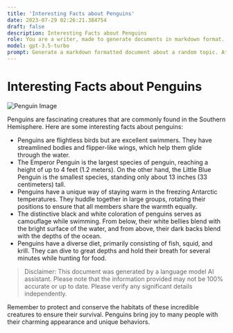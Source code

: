 ```yaml
---
title: 'Interesting Facts about Penguins'
date: 2023-07-29 02:26:21.384754
draft: false
description: Interesting Facts about Penguins
role: You are a writer, made to generate documents in markdown format. It is very important that all of the documents you generate are in valid markdown format.
model: gpt-3.5-turbo
prompt: Generate a markdown formatted document about a random topic. At the bottom, include a disclaimer explaining that the document was generated by you. The first line of the document should be the title. Make sure that the entire document is in proper markdown format, using a mix of various tags to make the document visually appealing.
---
```


# Interesting Facts about Penguins

![Penguin Image](https://example.com/penguin.jpg)

Penguins are fascinating creatures that are commonly found in the Southern Hemisphere. Here are some interesting facts about penguins:

- Penguins are flightless birds but are excellent swimmers. They have streamlined bodies and flipper-like wings, which help them glide through the water.
- The Emperor Penguin is the largest species of penguin, reaching a height of up to 4 feet (1.2 meters). On the other hand, the Little Blue Penguin is the smallest species, standing only about 13 inches (33 centimeters) tall.
- Penguins have a unique way of staying warm in the freezing Antarctic temperatures. They huddle together in large groups, rotating their positions to ensure that all members share the warmth equally.
- The distinctive black and white coloration of penguins serves as camouflage while swimming. From below, their white bellies blend with the bright surface of the water, and from above, their dark backs blend with the depths of the ocean.
- Penguins have a diverse diet, primarily consisting of fish, squid, and krill. They can dive to great depths and hold their breath for several minutes while hunting for food.

> Disclaimer: This document was generated by a language model AI assistant. Please note that the information provided may not be 100% accurate or up to date. Please verify any significant details independently.

Remember to protect and conserve the habitats of these incredible creatures to ensure their survival. Penguins bring joy to many people with their charming appearance and unique behaviors.